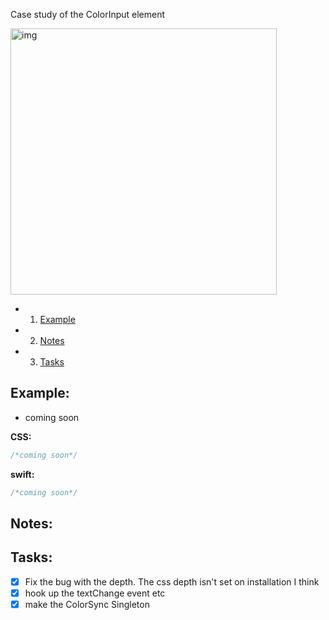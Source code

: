 Case study of the ColorInput element<!--more-->

<img width="426" alt="img" src="https://dl.dropboxusercontent.com/u/2559476/colorinput.mov.gif">

- 1. [Example](#example) 
- 2. [Notes](#notes) 
- 3. [Tasks](#tasks) 

## Example:

- coming soon

**CSS:**  
  
```css
/*coming soon*/
```


**swift:**  
  
```swift
/*coming soon*/
```

## Notes:

## Tasks:
- [x] Fix the bug with the depth. The css depth isn't set on installation I think
- [x] hook up the textChange event etc
- [x] make the ColorSync Singleton 